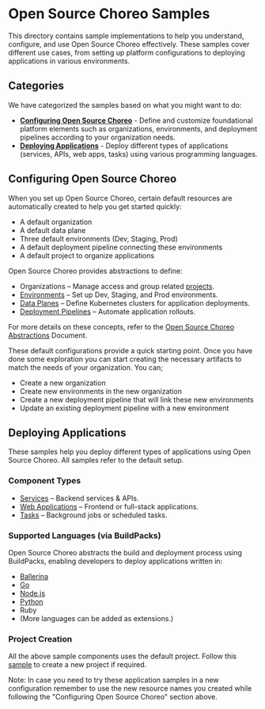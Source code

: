 # Open Source Choreo Samples
This directory contains sample implementations to help you understand, configure, and use Open Source Choreo effectively. These samples cover different use cases, from setting up platform configurations to deploying applications in various environments.

## Categories
We have categorized the samples based on what you might want to do: 
- **[Configuring Open Source Choreo](./configuring-choreo)** - Define and customize foundational platform elements such as organizations, environments, and deployment pipelines according to your organization needs.
- **[Deploying Applications](./deploying-applications)** - Deploy different types of applications (services, APIs, web apps, tasks) using various programming languages.


## Configuring Open Source Choreo
When you set up Open Source Choreo, certain default resources are automatically created to help you get started quickly:
- A default organization
- A default data plane
- Three default environments (Dev, Staging, Prod)
- A default deployment pipeline connecting these environments
- A default project to organize applications

Open Source Choreo provides abstractions to define:
- Organizations – Manage access and group related [projects](https://github.com/choreo-idp/choreo/blob/main/docs/contributors/resource-kind-reference-guide.md#project).
- [Environments](https://github.com/choreo-idp/choreo/blob/main/docs/contributors/resource-kind-reference-guide.md#environment) – Set up Dev, Staging, and Prod environments.
- [Data Planes](https://github.com/choreo-idp/choreo/blob/main/docs/contributors/resource-kind-reference-guide.md#dataplane) – Define Kubernetes clusters for application deployments.
- [Deployment Pipelines](https://github.com/choreo-idp/choreo/blob/main/docs/contributors/resource-kind-reference-guide.md#deploymentpipeline) – Automate application rollouts.

For more details on these concepts, refer to the [Open Source Choreo Abstractions](../docs/contributors/resource-kind-reference-guide.md) Document.

These default configurations provide a quick starting point. Once you have done some exploration you can start creating the necessary artifacts to match the needs of your organization. You can;

- Create a new organization 
- Create new environments in the new organization
- Create a new deployment pipeline that will link these new environments
- Update an existing deployment pipeline with a new environment
 

## Deploying Applications
These samples help you deploy different types of applications using Open Source Choreo. All samples refer to the default setup.


### Component Types
- [Services](./deploying-applications/build-from-source/reading-list-service) – Backend services & APIs.
- [Web Applications](./deploying-applications/prebuilt-image/react-spa-webapp) – Frontend or full-stack applications.
- [Tasks](./deploying-applications/build-from-source/time-logger-task) – Background jobs or scheduled tasks.

### Supported Languages (via BuildPacks)
Open Source Choreo abstracts the build and deployment process using BuildPacks, enabling developers to deploy applications written in:
- [Ballerina](./deploying-applications/languages/ballerina)
- [Go](./deploying-applications/languages/go)
- [Node.js](./deploying-applications/languages/node-js)
- [Python](./deploying-applications/languages/python)
- Ruby
- (More languages can be added as extensions.)

### Project Creation
All the above sample components uses the default project. Follow this [sample](./deploying-applications/new-project) to create a new project if required.   

Note: In case you need to try these application samples in a new configuration remember to use the new resource names you created while following the "Configuring Open Source Choreo" section above.